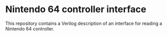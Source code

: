 # Nintendo 64 controller interface

This repository contains a Verilog description of an interface for reading a Nintendo 64 controller.
